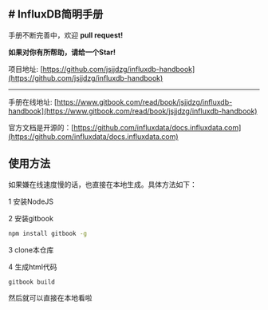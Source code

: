 ## \# InfluxDB简明手册

手册不断完善中，欢迎 **pull request!**

**如果对你有所帮助，请给一个Star!**

项目地址: [https://github.com/jsjjdzg/influxdb-handbook](https://github.com/jsjjdzg/influxdb-handbook)

---

手册在线地址: [https://www.gitbook.com/read/book/jsjjdzg/influxdb-handbook](https://www.gitbook.com/read/book/jsjjdzg/influxdb-handbook)

官方文档是开源的：[https://github.com/influxdata/docs.influxdata.com](https://github.com/influxdata/docs.influxdata.com)


## 使用方法

如果嫌在线速度慢的话，也直接在本地生成。具体方法如下：

1 安装NodeJS

2 安装gitbook

```bash
npm install gitbook -g
```

3 clone本仓库

4 生成html代码

```bash
gitbook build 
```

然后就可以直接在本地看啦

